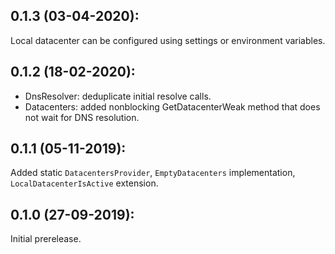 ## 0.1.3 (03-04-2020):

Local datacenter can be configured using settings or environment variables.

## 0.1.2 (18-02-2020):

- DnsResolver: deduplicate initial resolve calls.
- Datacenters: added nonblocking GetDatacenterWeak method that does not wait for DNS resolution.

## 0.1.1 (05-11-2019):

Added static `DatacentersProvider`, `EmptyDatacenters` implementation, `LocalDatacenterIsActive` extension.

## 0.1.0 (27-09-2019): 

Initial prerelease.